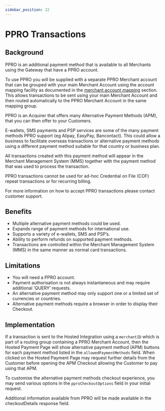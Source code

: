 ```yaml
---
sidebar_position: 22
---
```


# PPRO Transactions

## Background 

PPRO is an additional payment method that is available to all Merchants using the Gateway that have a PPRO account.

To use PPRO you will be supplied with a separate PPRO Merchant account that can be grouped with your main Merchant Account using the account mapping facility as documented in the [merchant account mapping](annexes#merchantAccountMapping) section. This allows transactions to be sent using your main Merchant Account and then routed automatically to the PPRO Merchant Account in the same mapping group.

PPRO is an Acquirer that offers many Alternative Payment Methods (APM), that you can then offer to your Customers.

E-wallets, SMS payments and PSP services are some of the many payment methods PPRO support (eg Alipay, EasyPay, Bancontact). This could allow a business to facilitate overseas transactions or alternative payment methods using a different payment method suitable for that country or business plan.

All transactions created with this payment method will appear in the Merchant Management System (MMS) together with the payment method that was used to process the transaction.

PPRO transactions cannot be used for ad-hoc Credential on File (COF) repeat transactions or for recurring billing.

For more information on how to accept PPRO transactions please contact customer support.

## Benefits 

- Multiple alternative payment methods could be used.
- Expands range of payment methods for international use.
- Supports a variety of e-wallets, SMS and PSP’s.
- Ability to perform refunds on supported payment methods.
- Transactions are controlled within the Merchant Management System (MMS) in the same manner as normal card transactions.

## Limitations 

- You will need a PPRO account.
- Payment authorisation is not always instantaneous and may require additional ‘QUERY’ requests.
- An alternative payment method may only support one or a limited set of currencies or countries.
- Alternative payment methods require a browser in order to display their Checkout.

## Implementation 

If a transaction is sent to the Hosted Integration using a `merchantID` which is part of a routing group containing a PPRO Merchant Account, then the Hosted Payment Page will show alternative payment method (APM) buttons for each payment method listed in the `allowedPaymentMethods` field. When clicked on the Hosted Payment Page may request further details from the Customer before opening the APM Checkout allowing the Customer to pay using that APM.

To customise the alternative payment methods checkout experience, you may send various options in the `pproCheckoutOptions` field in your initial request.

Additional information available from PPRO will be made available in the checkoutDetails response field.